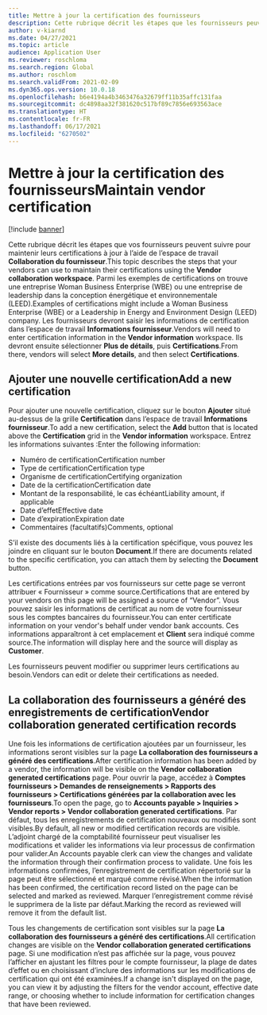 ```yaml
---
title: Mettre à jour la certification des fournisseurs
description: Cette rubrique décrit les étapes que les fournisseurs peuvent suivre pour maintenir leurs certifications à jour à l’aide de l’espace de travail Collaboration du fournisseur.
author: v-kiarnd
ms.date: 04/27/2021
ms.topic: article
audience: Application User
ms.reviewer: roschloma
ms.search.region: Global
ms.author: roschlom
ms.search.validFrom: 2021-02-09
ms.dyn365.ops.version: 10.0.18
ms.openlocfilehash: b6e4194a4b3463476a32679ff11b35affc131faa
ms.sourcegitcommit: dc4898aa32f381620c517bf89c7856e693563ace
ms.translationtype: HT
ms.contentlocale: fr-FR
ms.lasthandoff: 06/17/2021
ms.locfileid: "6270502"
---
```

# <a name="maintain-vendor-certification"></a><span data-ttu-id="74ecc-103">Mettre à jour la certification des fournisseurs</span><span class="sxs-lookup"><span data-stu-id="74ecc-103">Maintain vendor certification</span></span>

[!include [banner](../includes/banner.md)]

<span data-ttu-id="74ecc-104">Cette rubrique décrit les étapes que vos fournisseurs peuvent suivre pour maintenir leurs certifications à jour à l’aide de l’espace de travail **Collaboration du fournisseur**.</span><span class="sxs-lookup"><span data-stu-id="74ecc-104">This topic describes the steps that your vendors can use to  maintain their certifications using the **Vendor collaboration workspace**.</span></span> <span data-ttu-id="74ecc-105">Parmi les exemples de certifications on trouve une entreprise Woman Business Enterprise (WBE) ou une entreprise de leadership dans la conception énergétique et environnementale (LEED).</span><span class="sxs-lookup"><span data-stu-id="74ecc-105">Examples of certifications might include a Woman Business Enterprise (WBE) or a Leadership in Energy and Environment Design (LEED) company.</span></span> <span data-ttu-id="74ecc-106">Les fournisseurs devront saisir les informations de certification dans l’espace de travail **Informations fournisseur**.</span><span class="sxs-lookup"><span data-stu-id="74ecc-106">Vendors will need to enter certification information in the **Vendor information** workspace.</span></span> <span data-ttu-id="74ecc-107">Ils devront ensuite sélectionner **Plus de détails**, puis **Certifications**.</span><span class="sxs-lookup"><span data-stu-id="74ecc-107">From there, vendors will select **More details**, and then select **Certifications**.</span></span>

## <a name="add-a-new-certification"></a><span data-ttu-id="74ecc-108">Ajouter une nouvelle certification</span><span class="sxs-lookup"><span data-stu-id="74ecc-108">Add a new certification</span></span>

<span data-ttu-id="74ecc-109">Pour ajouter une nouvelle certification, cliquez sur le bouton **Ajouter** situé au-dessus de la grille **Certification** dans l’espace de travail **Informations fournisseur**.</span><span class="sxs-lookup"><span data-stu-id="74ecc-109">To add a new certification, select the **Add** button that is located above the **Certification** grid in the **Vendor information** workspace.</span></span> <span data-ttu-id="74ecc-110">Entrez les informations suivantes :</span><span class="sxs-lookup"><span data-stu-id="74ecc-110">Enter the following information:</span></span>
 
- <span data-ttu-id="74ecc-111">Numéro de certification</span><span class="sxs-lookup"><span data-stu-id="74ecc-111">Certification number</span></span>
- <span data-ttu-id="74ecc-112">Type de certification</span><span class="sxs-lookup"><span data-stu-id="74ecc-112">Certification type</span></span>
- <span data-ttu-id="74ecc-113">Organisme de certification</span><span class="sxs-lookup"><span data-stu-id="74ecc-113">Certifying organization</span></span> 
- <span data-ttu-id="74ecc-114">Date de la certification</span><span class="sxs-lookup"><span data-stu-id="74ecc-114">Certification date</span></span>
- <span data-ttu-id="74ecc-115">Montant de la responsabilité, le cas échéant</span><span class="sxs-lookup"><span data-stu-id="74ecc-115">Liability amount, if applicable</span></span>
- <span data-ttu-id="74ecc-116">Date d’effet</span><span class="sxs-lookup"><span data-stu-id="74ecc-116">Effective date</span></span>
- <span data-ttu-id="74ecc-117">Date d’expiration</span><span class="sxs-lookup"><span data-stu-id="74ecc-117">Expiration date</span></span>
- <span data-ttu-id="74ecc-118">Commentaires (facultatifs)</span><span class="sxs-lookup"><span data-stu-id="74ecc-118">Comments, optional</span></span>

<span data-ttu-id="74ecc-119">S’il existe des documents liés à la certification spécifique, vous pouvez les joindre en cliquant sur le bouton **Document**.</span><span class="sxs-lookup"><span data-stu-id="74ecc-119">If there are documents related to the specific certification, you can attach them by selecting the **Document** button.</span></span>

<span data-ttu-id="74ecc-120">Les certifications entrées par vos fournisseurs sur cette page se verront attribuer « Fournisseur » comme source.</span><span class="sxs-lookup"><span data-stu-id="74ecc-120">Certifications that are entered by your vendors on this page will be assigned a source of “Vendor”.</span></span> <span data-ttu-id="74ecc-121">Vous pouvez saisir les informations de certificat au nom de votre fournisseur sous les comptes bancaires du fournisseur.</span><span class="sxs-lookup"><span data-stu-id="74ecc-121">You can enter certificate information on your vendor's behalf under vendor bank accounts.</span></span> <span data-ttu-id="74ecc-122">Ces informations apparaîtront à cet emplacement et **Client** sera indiqué comme source.</span><span class="sxs-lookup"><span data-stu-id="74ecc-122">The information will display here and the source will display as **Customer**.</span></span>

<span data-ttu-id="74ecc-123">Les fournisseurs peuvent modifier ou supprimer leurs certifications au besoin.</span><span class="sxs-lookup"><span data-stu-id="74ecc-123">Vendors can edit or delete their certifications as needed.</span></span>

## <a name="vendor-collaboration-generated-certification-records"></a><span data-ttu-id="74ecc-124">La collaboration des fournisseurs a généré des enregistrements de certification</span><span class="sxs-lookup"><span data-stu-id="74ecc-124">Vendor collaboration generated certification records</span></span> 
 
<span data-ttu-id="74ecc-125">Une fois les informations de certification ajoutées par un fournisseur, les informations seront visibles sur la page **La collaboration des fournisseurs a généré des certifications**.</span><span class="sxs-lookup"><span data-stu-id="74ecc-125">After certification information has been added by a vendor, the information will be visible on the **Vendor collaboration generated certifications** page.</span></span> <span data-ttu-id="74ecc-126">Pour ouvrir la page, accédez à **Comptes fournisseurs > Demandes de renseignements > Rapports des fournisseurs > Certifications générées par la collaboration avec les fournisseurs**.</span><span class="sxs-lookup"><span data-stu-id="74ecc-126">To open the page, go to **Accounts payable > Inquiries > Vendor reports > Vendor collaboration generated certifications**.</span></span> <span data-ttu-id="74ecc-127">Par défaut, tous les enregistrements de certification nouveaux ou modifiés sont visibles.</span><span class="sxs-lookup"><span data-stu-id="74ecc-127">By default, all new or modified certification records are visible.</span></span> <span data-ttu-id="74ecc-128">L’adjoint chargé de la comptabilité fournisseur peut visualiser les modifications et valider les informations via leur processus de confirmation pour valider.</span><span class="sxs-lookup"><span data-stu-id="74ecc-128">An Accounts payable clerk can view the changes and validate the information through their confirmation process to validate.</span></span> <span data-ttu-id="74ecc-129">Une fois les informations confirmées, l’enregistrement de certification répertorié sur la page peut être sélectionné et marqué comme révisé.</span><span class="sxs-lookup"><span data-stu-id="74ecc-129">When the information has been confirmed, the certification record listed on the page can be selected and marked as reviewed.</span></span> <span data-ttu-id="74ecc-130">Marquer l’enregistrement comme révisé le supprimera de la liste par défaut.</span><span class="sxs-lookup"><span data-stu-id="74ecc-130">Marking the record as reviewed will remove it from the default list.</span></span>
 
<span data-ttu-id="74ecc-131">Tous les changements de certification sont visibles sur la page **La collaboration des fournisseurs a généré des certifications**.</span><span class="sxs-lookup"><span data-stu-id="74ecc-131">All certification changes are visible on the **Vendor collaboration generated certifications** page.</span></span> <span data-ttu-id="74ecc-132">Si une modification n’est pas affichée sur la page, vous pouvez l’afficher en ajustant les filtres pour le compte fournisseur, la plage de dates d’effet ou en choisissant d’inclure des informations sur les modifications de certification qui ont été examinées.</span><span class="sxs-lookup"><span data-stu-id="74ecc-132">If a change isn't displayed on the page, you can view it by adjusting the filters for the vendor account, effective date range, or choosing whether to include information for certification changes that have been reviewed.</span></span> 

